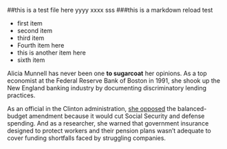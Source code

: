 
##this is a test file here yyyy xxxx sss
###this is a markdown reload test

* first item
* second item
* third item
* Fourth item here
* this is another item here
* sixth item

Alicia Munnell has never been one **to sugarcoat** her opinions. As a top economist at the Federal Reserve Bank of Boston in 1991, she shook up the New England banking industry by documenting discriminatory lending practices.

As an official in the Clinton administration, [she opposed][1] the balanced-budget amendment because it would cut Social Security and defense spending. And as a researcher, she warned that government insurance designed to protect workers and their pension plans wasn’t adequate to cover funding shortfalls faced by struggling companies.

[1]: http://www.bostonglobe.com/metro/2014/11/30/tracing-lives-shaped-busing-boston/vxviumhRVnWtgm1b8hcfqJ/story.html